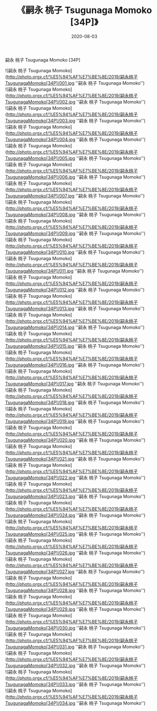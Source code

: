 ﻿---
layout: post
title:  《嗣永 桃子 Tsugunaga Momoko [34P]》
date:   2020-08-03
img: http://photo.orgx.cf/%E5%94%AF%E7%BE%8E/2019/嗣永桃子TsugunagaMomoko[34P]/000.jpg
tags: [美女, 清纯, 唯美]
---

嗣永 桃子 Tsugunaga Momoko [34P]

![嗣永 桃子 Tsugunaga Momoko](http://photo.orgx.cf/%E5%94%AF%E7%BE%8E/2019/嗣永桃子TsugunagaMomoko[34P]/001.jpg ''嗣永 桃子 Tsugunaga Momoko'') <br>
![嗣永 桃子 Tsugunaga Momoko](http://photo.orgx.cf/%E5%94%AF%E7%BE%8E/2019/嗣永桃子TsugunagaMomoko[34P]/002.jpg ''嗣永 桃子 Tsugunaga Momoko'') <br>
![嗣永 桃子 Tsugunaga Momoko](http://photo.orgx.cf/%E5%94%AF%E7%BE%8E/2019/嗣永桃子TsugunagaMomoko[34P]/003.jpg ''嗣永 桃子 Tsugunaga Momoko'') <br>
![嗣永 桃子 Tsugunaga Momoko](http://photo.orgx.cf/%E5%94%AF%E7%BE%8E/2019/嗣永桃子TsugunagaMomoko[34P]/004.jpg ''嗣永 桃子 Tsugunaga Momoko'') <br>
![嗣永 桃子 Tsugunaga Momoko](http://photo.orgx.cf/%E5%94%AF%E7%BE%8E/2019/嗣永桃子TsugunagaMomoko[34P]/005.jpg ''嗣永 桃子 Tsugunaga Momoko'') <br>
![嗣永 桃子 Tsugunaga Momoko](http://photo.orgx.cf/%E5%94%AF%E7%BE%8E/2019/嗣永桃子TsugunagaMomoko[34P]/006.jpg ''嗣永 桃子 Tsugunaga Momoko'') <br>
![嗣永 桃子 Tsugunaga Momoko](http://photo.orgx.cf/%E5%94%AF%E7%BE%8E/2019/嗣永桃子TsugunagaMomoko[34P]/007.jpg ''嗣永 桃子 Tsugunaga Momoko'') <br>
![嗣永 桃子 Tsugunaga Momoko](http://photo.orgx.cf/%E5%94%AF%E7%BE%8E/2019/嗣永桃子TsugunagaMomoko[34P]/008.jpg ''嗣永 桃子 Tsugunaga Momoko'') <br>
![嗣永 桃子 Tsugunaga Momoko](http://photo.orgx.cf/%E5%94%AF%E7%BE%8E/2019/嗣永桃子TsugunagaMomoko[34P]/009.jpg ''嗣永 桃子 Tsugunaga Momoko'') <br>
![嗣永 桃子 Tsugunaga Momoko](http://photo.orgx.cf/%E5%94%AF%E7%BE%8E/2019/嗣永桃子TsugunagaMomoko[34P]/010.jpg ''嗣永 桃子 Tsugunaga Momoko'') <br>
![嗣永 桃子 Tsugunaga Momoko](http://photo.orgx.cf/%E5%94%AF%E7%BE%8E/2019/嗣永桃子TsugunagaMomoko[34P]/011.jpg ''嗣永 桃子 Tsugunaga Momoko'') <br>
![嗣永 桃子 Tsugunaga Momoko](http://photo.orgx.cf/%E5%94%AF%E7%BE%8E/2019/嗣永桃子TsugunagaMomoko[34P]/012.jpg ''嗣永 桃子 Tsugunaga Momoko'') <br>
![嗣永 桃子 Tsugunaga Momoko](http://photo.orgx.cf/%E5%94%AF%E7%BE%8E/2019/嗣永桃子TsugunagaMomoko[34P]/013.jpg ''嗣永 桃子 Tsugunaga Momoko'') <br>
![嗣永 桃子 Tsugunaga Momoko](http://photo.orgx.cf/%E5%94%AF%E7%BE%8E/2019/嗣永桃子TsugunagaMomoko[34P]/014.jpg ''嗣永 桃子 Tsugunaga Momoko'') <br>
![嗣永 桃子 Tsugunaga Momoko](http://photo.orgx.cf/%E5%94%AF%E7%BE%8E/2019/嗣永桃子TsugunagaMomoko[34P]/015.jpg ''嗣永 桃子 Tsugunaga Momoko'') <br>
![嗣永 桃子 Tsugunaga Momoko](http://photo.orgx.cf/%E5%94%AF%E7%BE%8E/2019/嗣永桃子TsugunagaMomoko[34P]/016.jpg ''嗣永 桃子 Tsugunaga Momoko'') <br>
![嗣永 桃子 Tsugunaga Momoko](http://photo.orgx.cf/%E5%94%AF%E7%BE%8E/2019/嗣永桃子TsugunagaMomoko[34P]/017.jpg ''嗣永 桃子 Tsugunaga Momoko'') <br>
![嗣永 桃子 Tsugunaga Momoko](http://photo.orgx.cf/%E5%94%AF%E7%BE%8E/2019/嗣永桃子TsugunagaMomoko[34P]/018.jpg ''嗣永 桃子 Tsugunaga Momoko'') <br>
![嗣永 桃子 Tsugunaga Momoko](http://photo.orgx.cf/%E5%94%AF%E7%BE%8E/2019/嗣永桃子TsugunagaMomoko[34P]/019.jpg ''嗣永 桃子 Tsugunaga Momoko'') <br>
![嗣永 桃子 Tsugunaga Momoko](http://photo.orgx.cf/%E5%94%AF%E7%BE%8E/2019/嗣永桃子TsugunagaMomoko[34P]/020.jpg ''嗣永 桃子 Tsugunaga Momoko'') <br>
![嗣永 桃子 Tsugunaga Momoko](http://photo.orgx.cf/%E5%94%AF%E7%BE%8E/2019/嗣永桃子TsugunagaMomoko[34P]/021.jpg ''嗣永 桃子 Tsugunaga Momoko'') <br>
![嗣永 桃子 Tsugunaga Momoko](http://photo.orgx.cf/%E5%94%AF%E7%BE%8E/2019/嗣永桃子TsugunagaMomoko[34P]/022.jpg ''嗣永 桃子 Tsugunaga Momoko'') <br>
![嗣永 桃子 Tsugunaga Momoko](http://photo.orgx.cf/%E5%94%AF%E7%BE%8E/2019/嗣永桃子TsugunagaMomoko[34P]/023.jpg ''嗣永 桃子 Tsugunaga Momoko'') <br>
![嗣永 桃子 Tsugunaga Momoko](http://photo.orgx.cf/%E5%94%AF%E7%BE%8E/2019/嗣永桃子TsugunagaMomoko[34P]/024.jpg ''嗣永 桃子 Tsugunaga Momoko'') <br>
![嗣永 桃子 Tsugunaga Momoko](http://photo.orgx.cf/%E5%94%AF%E7%BE%8E/2019/嗣永桃子TsugunagaMomoko[34P]/025.jpg ''嗣永 桃子 Tsugunaga Momoko'') <br>
![嗣永 桃子 Tsugunaga Momoko](http://photo.orgx.cf/%E5%94%AF%E7%BE%8E/2019/嗣永桃子TsugunagaMomoko[34P]/026.jpg ''嗣永 桃子 Tsugunaga Momoko'') <br>
![嗣永 桃子 Tsugunaga Momoko](http://photo.orgx.cf/%E5%94%AF%E7%BE%8E/2019/嗣永桃子TsugunagaMomoko[34P]/027.jpg ''嗣永 桃子 Tsugunaga Momoko'') <br>
![嗣永 桃子 Tsugunaga Momoko](http://photo.orgx.cf/%E5%94%AF%E7%BE%8E/2019/嗣永桃子TsugunagaMomoko[34P]/028.jpg ''嗣永 桃子 Tsugunaga Momoko'') <br>
![嗣永 桃子 Tsugunaga Momoko](http://photo.orgx.cf/%E5%94%AF%E7%BE%8E/2019/嗣永桃子TsugunagaMomoko[34P]/029.jpg ''嗣永 桃子 Tsugunaga Momoko'') <br>
![嗣永 桃子 Tsugunaga Momoko](http://photo.orgx.cf/%E5%94%AF%E7%BE%8E/2019/嗣永桃子TsugunagaMomoko[34P]/030.jpg ''嗣永 桃子 Tsugunaga Momoko'') <br>
![嗣永 桃子 Tsugunaga Momoko](http://photo.orgx.cf/%E5%94%AF%E7%BE%8E/2019/嗣永桃子TsugunagaMomoko[34P]/031.jpg ''嗣永 桃子 Tsugunaga Momoko'') <br>
![嗣永 桃子 Tsugunaga Momoko](http://photo.orgx.cf/%E5%94%AF%E7%BE%8E/2019/嗣永桃子TsugunagaMomoko[34P]/032.jpg ''嗣永 桃子 Tsugunaga Momoko'') <br>
![嗣永 桃子 Tsugunaga Momoko](http://photo.orgx.cf/%E5%94%AF%E7%BE%8E/2019/嗣永桃子TsugunagaMomoko[34P]/033.jpg ''嗣永 桃子 Tsugunaga Momoko'') <br>
![嗣永 桃子 Tsugunaga Momoko](http://photo.orgx.cf/%E5%94%AF%E7%BE%8E/2019/嗣永桃子TsugunagaMomoko[34P]/034.jpg ''嗣永 桃子 Tsugunaga Momoko'') <br>
